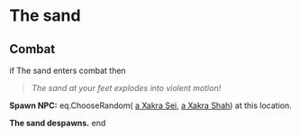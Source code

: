 # The sand




## Combat

if The sand enters combat  then


>*The sand at your feet explodes into violent motion!*


**Spawn NPC:** eq.ChooseRandom( [a Xakra Sei](/npc/171001), [a Xakra Shah](/npc/171003)) at this location.


**The sand despawns.**
end

